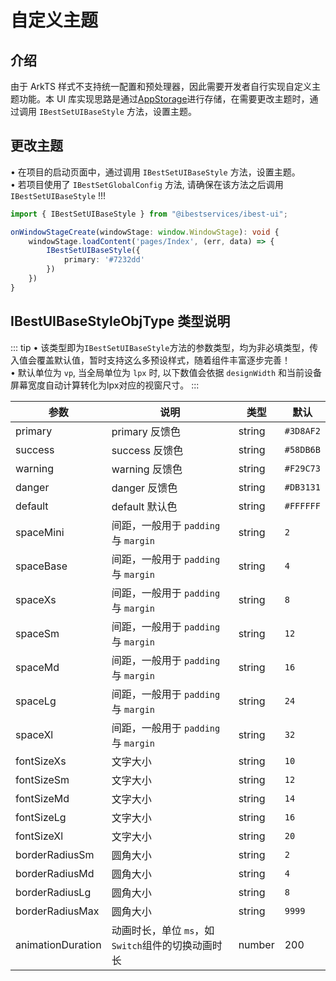 # 自定义主题

## 介绍

由于 ArkTS 样式不支持统一配置和预处理器，因此需要开发者自行实现自定义主题功能。本 UI 库实现思路是通过[AppStorage](https://developer.huawei.com/consumer/cn/doc/harmonyos-guides-V2/arkts-appstorage-0000001524417209-V2)进行存储，在需要更改主题时，通过调用 `IBestSetUIBaseStyle` 方法，设置主题。

## 更改主题

• 在项目的启动页面中，通过调用 `IBestSetUIBaseStyle` 方法，设置主题。   
• 若项目使用了 `IBestSetGlobalConfig` 方法, 请确保在该方法之后调用 `IBestSetUIBaseStyle` !!!

```ts
import { IBestSetUIBaseStyle } from "@ibestservices/ibest-ui";

onWindowStageCreate(windowStage: window.WindowStage): void {
	windowStage.loadContent('pages/Index', (err, data) => {
		IBestSetUIBaseStyle({
			primary: '#7232dd'
		})
	})
}
```

## IBestUIBaseStyleObjType 类型说明

::: tip
• 该类型即为`IBestSetUIBaseStyle`方法的参数类型，均为非必填类型，传入值会覆盖默认值，暂时支持这么多预设样式，随着组件丰富逐步完善！   
• 默认单位为 `vp`, 当全局单位为 `lpx` 时, 以下数值会依据 `designWidth` 和当前设备屏幕宽度自动计算转化为lpx对应的视窗尺寸。
:::

| 参数               | 说明                                 | 类型   | 默认          |
| ----------------- | -------------------------------------| ------| ------------ |
| primary           | primary 反馈色                        | string | `#3D8AF2`   |
| success           | success 反馈色                        | string | `#58DB6B`   |
| warning           | warning 反馈色                        | string | `#F29C73`   |
| danger            | danger 反馈色                         | string | `#DB3131`   |
| default           | default 默认色                        | string | `#FFFFFF`   |
| spaceMini         | 间距，一般用于 `padding` 与 `margin`    | string | `2`         |
| spaceBase         | 间距，一般用于 `padding` 与 `margin`    | string | `4`   	     |
| spaceXs           | 间距，一般用于 `padding` 与 `margin`    | string | `8`         |
| spaceSm           | 间距，一般用于 `padding` 与 `margin`    | string | `12`        |
| spaceMd           | 间距，一般用于 `padding` 与 `margin`    | string | `16`        |
| spaceLg           | 间距，一般用于 `padding` 与 `margin`    | string | `24`        |
| spaceXl           | 间距，一般用于 `padding` 与 `margin`    | string | `32`        |
| fontSizeXs        | 文字大小                               | string | `10`        |
| fontSizeSm        | 文字大小                               | string | `12`        |
| fontSizeMd        | 文字大小                               | string | `14`        |
| fontSizeLg        | 文字大小                               | string | `16`        |
| fontSizeXl        | 文字大小                               | string | `20`        |
| borderRadiusSm    | 圆角大小                               | string | `2`         |
| borderRadiusMd    | 圆角大小                               | string | `4`         |
| borderRadiusLg    | 圆角大小                               | string | `8`         |
| borderRadiusMax   | 圆角大小                               | string | `9999`      |
| animationDuration | 动画时长，单位 `ms`，如`Switch`组件的切换动画时长 | number | 200   |